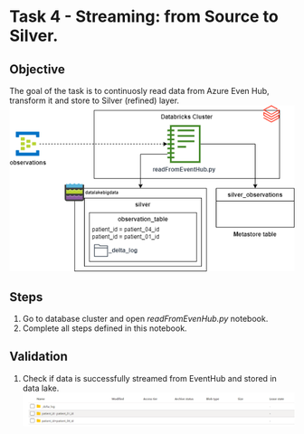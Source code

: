 
# Task 4 - Streaming: from Source to Silver.
## Objective 
The goal of the task is to continuosly read data from Azure Even Hub, transform it and store to Silver (refined) layer.
![objective](https://raw.githubusercontent.com/stanislav-zhurich/azure-big-data-reference-architecture/main/images/task4-objective.png)
## Steps
1. Go to database cluster and open *readFromEvenHub.py* notebook.
2. Complete all steps defined in this notebook.
## Validation
1. Check if data is successfully streamed from EventHub and stored in data lake.
![ADLS structure](https://raw.githubusercontent.com/stanislav-zhurich/azure-big-data-reference-architecture/main/images/task4-adls%20strcuture.png)
 
